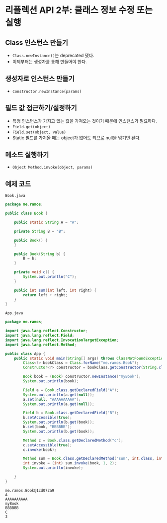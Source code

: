 # 리플렉션 API 2부: 클래스 정보 수정 또는 실행

## Class 인스턴스 만들기

- `Class.newInstance()`는 deprecated 됐다.
- 이제부터는 생성자를 통해 만들어야 한다.

## 생성자로 인스턴스 만들기

- `Constructor.newInstance(params)`

## 필드 값 접근하기/설정하기

- 특정 인스턴스가 가지고 있는 값을 가져오는 것이기 때문에 인스턴스가 필요하다.
- `Field.get(object)`
- `Field.set(object, value)`
- Static 필드를 가져올 때는 object가 없어도 되므로 null을 넘기면 된다.

## 메소드 실행하기

- `Object Method.invoke(object, params)`

## 예제 코드

`Book.java`

```java
package me.ramos;

public class Book {

    public static String A = "A";

    private String B = "B";

    public Book() {
    }

    public Book(String b) {
        B = b;
    }

    private void c() {
        System.out.println("C");
    }

    public int sum(int left, int right) {
        return left + right;
    }
}
```

`App.java`

```java
package me.ramos;

import java.lang.reflect.Constructor;
import java.lang.reflect.Field;
import java.lang.reflect.InvocationTargetException;
import java.lang.reflect.Method;

public class App {
    public static void main(String[] args) throws ClassNotFoundException, NoSuchMethodException, InvocationTargetException, InstantiationException, IllegalAccessException, NoSuchFieldException {
        Class<?> bookClass = Class.forName("me.ramos.Book");
        Constructor<?> constructor = bookClass.getConstructor(String.class);

        Book book = (Book) constructor.newInstance("myBook");
        System.out.println(book);

        Field a = Book.class.getDeclaredField("A");
        System.out.println(a.get(null));
        a.set(null, "AAAAAAAAAA");
        System.out.println(a.get(null));

        Field b = Book.class.getDeclaredField("B");
        b.setAccessible(true);
        System.out.println(b.get(book));
        b.set(book, "BBBBBB");
        System.out.println(b.get(book));

        Method c = Book.class.getDeclaredMethod("c");
        c.setAccessible(true);
        c.invoke(book);

        Method sum = Book.class.getDeclaredMethod("sum", int.class, int.class);
        int invoke = (int) sum.invoke(book, 1, 2);
        System.out.println(invoke);

    }
}
```

```log
me.ramos.Book@1cd072a9
A
AAAAAAAAAA
myBook
BBBBBB
C
3
```

